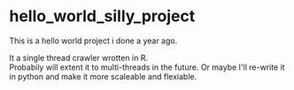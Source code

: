 # hello_world_silly_project
This is a hello world project i done a year ago.

It a single thread crawler wrotten in R. </BR>
Probabily will extent it to multi-threads in the future. Or maybe I'll re-write it in python and make it more scaleable and flexiable.
